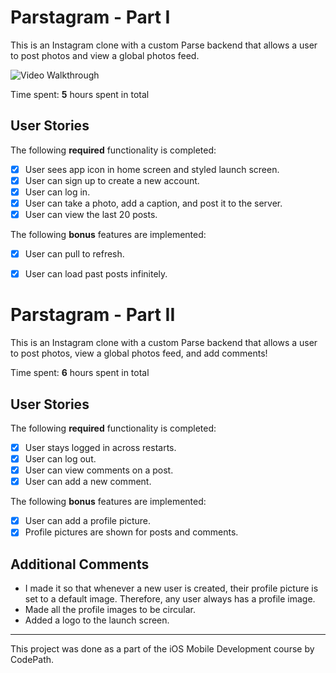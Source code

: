 # Parstagram - Part I

This is an Instagram clone with a custom Parse backend that allows a user to post photos and view a global photos feed.

<img src='ParstagramDemo-1.gif' title='Video Walkthrough' width='' alt='Video Walkthrough' />

Time spent: **5** hours spent in total

## User Stories

The following **required** functionality is completed:

- [x] User sees app icon in home screen and styled launch screen. 
- [x] User can sign up to create a new account.
- [x] User can log in. 
- [x] User can take a photo, add a caption, and post it to the server. 
- [x] User can view the last 20 posts. 

The following **bonus** features are implemented:

- [x] User can pull to refresh. 
- [x] User can load past posts infinitely. 


# Parstagram - Part II

This is an Instagram clone with a custom Parse backend that allows a user to post photos, view a global photos feed, and add comments!

Time spent: **6** hours spent in total

## User Stories

The following **required** functionality is completed:

- [x] User stays logged in across restarts.
- [x] User can log out. 
- [x] User can view comments on a post. 
- [x] User can add a new comment. 

The following **bonus** features are implemented:

- [x] User can add a profile picture. 
- [x] Profile pictures are shown for posts and comments. 

## Additional Comments
- I made it so that whenever a new user is created, their profile picture is set to a default image. Therefore, any user always has a profile image. 
- Made all the profile images to be circular.
- Added a logo to the launch screen.


---

This project was done as a part of the iOS Mobile Development course by CodePath.


